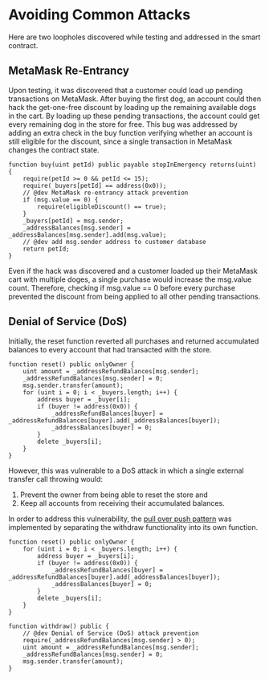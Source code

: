 # Avoiding Common Attacks

Here are two loopholes discovered while testing and addressed in the smart contract.

## MetaMask Re-Entrancy

Upon testing, it was discovered that a customer could load up pending transactions on MetaMask. After buying the first dog, an account could then hack the get-one-free discount by loading up the remaining available dogs in the cart. By loading up these pending transactions, the account could get every remaining dog in the store for free. This bug was addressed by adding an extra check in the buy function verifying whether an account is still eligible for the discount, since a single transaction in MetaMask changes the contract state.
```
function buy(uint petId) public payable stopInEmergency returns(uint) {
    require(petId >= 0 && petId <= 15);
    require(_buyers[petId] == address(0x0));
    // @dev MetaMask re-entrancy attack prevention
    if (msg.value == 0) {  
        require(eligibleDiscount() == true);
    }
    _buyers[petId] = msg.sender;
    _addressBalances[msg.sender] = _addressBalances[msg.sender].add(msg.value);
    // @dev add msg.sender address to customer database
    return petId;
}
```

Even if the hack was discovered and a customer loaded up their MetaMask cart with multiple doges, a single purchase would increase the msg.value count. Therefore, checking if msg.value == 0 before every purchase prevented the discount from being applied to all other pending transactions.  


## Denial of Service (DoS)

Initially, the reset function reverted all purchases and returned accumulated balances to every account that had transacted with the store. 
```
function reset() public onlyOwner {
    uint amount = _addressRefundBalances[msg.sender];
    _addressRefundBalances[msg.sender] = 0;
    msg.sender.transfer(amount);
    for (uint i = 0; i < _buyers.length; i++) {
        address buyer = _buyer[i];
        if (buyer != address(0x0)) {
            _addressRefundBalances[buyer] = _addressRefundBalances[buyer].add(_addressBalances[buyer]);
            _addressBalances[buyer] = 0;
        } 
        delete _buyers[i];
    }
}
```
However, this was vulnerable to a DoS attack in which a single external transfer call throwing would: 
1. Prevent the owner from being able to reset the store and 
2. Keep all accounts from receiving their accumulated balances.  

In order to address this vulnerability, the [pull over push pattern](https://consensys.github.io/smart-contract-best-practices/recommendations/#favor-pull-over-push-for-external-calls) was implemented by separating the withdraw functionality into its own function.
```
function reset() public onlyOwner {
    for (uint i = 0; i < _buyers.length; i++) {
        address buyer = _buyers[i];
        if (buyer != address(0x0)) {
            _addressRefundBalances[buyer] = _addressRefundBalances[buyer].add(_addressBalances[buyer]);
            _addressBalances[buyer] = 0;
        } 
        delete _buyers[i];
    }
}

function withdraw() public {
    // @dev Denial of Service (DoS) attack prevention
    require(_addressRefundBalances[msg.sender] > 0);
    uint amount = _addressRefundBalances[msg.sender];
    _addressRefundBalances[msg.sender] = 0;
    msg.sender.transfer(amount);
}
```